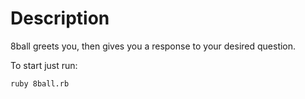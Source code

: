 <h1>Description</h1>

8ball greets you, then gives you a response to your desired question.

To start just run:

```
ruby 8ball.rb
```
